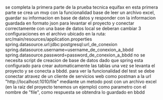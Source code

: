 se completa la primera parte de la prueba tecnica equifax
en esta primera parte se crea un mvp con la funcionalidad base de leer un archivo excel, guardar su informacion en base de datos y responder con la informacion guardada en formato json
para levantar el proyecto y conectar correctamente con una base de datos local se deberan cambiar 3 configuraciones en el archivo ubicado en la ruta: src/main/resources/application.properties
  spring.datasource.url:jdbc:postgresql:url_de_conexion
  spring.datasource.username=username_de_conexion_a_bbdd
  spring.datasource.password=password_de_conexion_a_bbdd
no se necesita script de creacion de base de datos dado que spring esta configurado para crear automaticamente las tablas una vez se levanta el proyecto y se conecta a bbdd.
para ver la funcionalidad del test se debe conectar atravez de un cliente de servicios web como postman a la url "http://localhost:1010/file" mediante un metodo post con un archivo excel (en la raiz del proyecto tenemos un ejemplo) como parametro con el nombre de "file", como respuesta se obtendra lo guardado en bbdd
